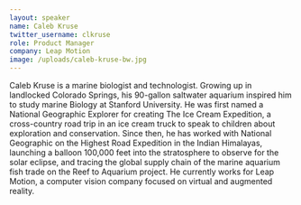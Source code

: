 ```yaml
---
layout: speaker
name: Caleb Kruse
twitter_username: clkruse
role: Product Manager
company: Leap Motion
image: /uploads/caleb-kruse-bw.jpg
---
```


Caleb Kruse is a marine biologist and technologist. Growing up in landlocked Colorado Springs, his 90-gallon saltwater aquarium inspired him to study marine Biology at Stanford University. He was first named a National Geographic Explorer for creating The Ice Cream Expedition, a cross-country road trip in an ice cream truck to speak to children about exploration and conservation. Since then, he has worked with National Geographic on the Highest Road Expedition in the Indian Himalayas, launching a balloon 100,000 feet into the stratosphere to observe for the solar eclipse, and tracing the global supply chain of the marine aquarium fish trade on the Reef to Aquarium project. He currently works for Leap Motion, a computer vision company focused on virtual and augmented reality.